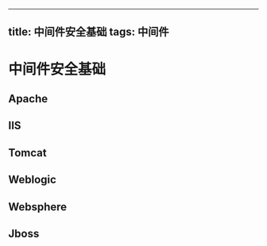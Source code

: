 
---
title: 中间件安全基础
tags: 中间件
---
# 中间件安全基础
## Apache
## IIS
## Tomcat
## Weblogic
## Websphere
## Jboss